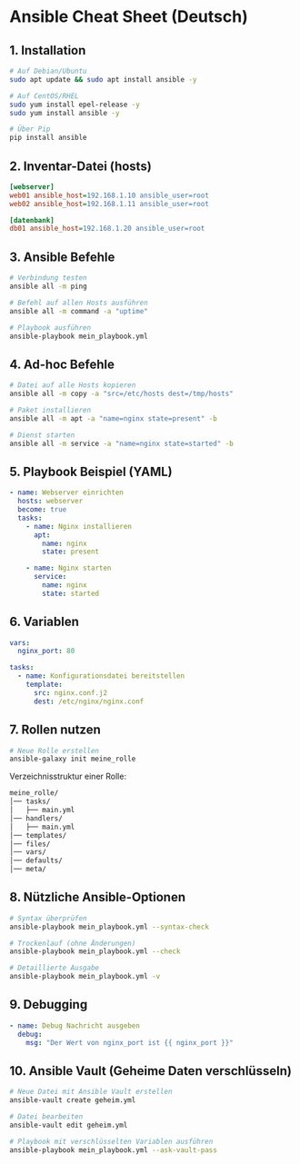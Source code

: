 # Ansible Cheat Sheet (Deutsch)

## 1. Installation
```sh
# Auf Debian/Ubuntu
sudo apt update && sudo apt install ansible -y

# Auf CentOS/RHEL
sudo yum install epel-release -y
sudo yum install ansible -y

# Über Pip
pip install ansible
```

## 2. Inventar-Datei (hosts)
```ini
[webserver]
web01 ansible_host=192.168.1.10 ansible_user=root
web02 ansible_host=192.168.1.11 ansible_user=root

[datenbank]
db01 ansible_host=192.168.1.20 ansible_user=root
```

## 3. Ansible Befehle
```sh
# Verbindung testen
ansible all -m ping

# Befehl auf allen Hosts ausführen
ansible all -m command -a "uptime"

# Playbook ausführen
ansible-playbook mein_playbook.yml
```

## 4. Ad-hoc Befehle
```sh
# Datei auf alle Hosts kopieren
ansible all -m copy -a "src=/etc/hosts dest=/tmp/hosts"

# Paket installieren
ansible all -m apt -a "name=nginx state=present" -b

# Dienst starten
ansible all -m service -a "name=nginx state=started" -b
```

## 5. Playbook Beispiel (YAML)
```yaml
- name: Webserver einrichten
  hosts: webserver
  become: true
  tasks:
    - name: Nginx installieren
      apt:
        name: nginx
        state: present

    - name: Nginx starten
      service:
        name: nginx
        state: started
```

## 6. Variablen
```yaml
vars:
  nginx_port: 80

tasks:
  - name: Konfigurationsdatei bereitstellen
    template:
      src: nginx.conf.j2
      dest: /etc/nginx/nginx.conf
```

## 7. Rollen nutzen
```sh
# Neue Rolle erstellen
ansible-galaxy init meine_rolle
```
Verzeichnisstruktur einer Rolle:
```sh
meine_rolle/
│── tasks/
│   ├── main.yml
│── handlers/
│   ├── main.yml
│── templates/
│── files/
│── vars/
│── defaults/
│── meta/
```

## 8. Nützliche Ansible-Optionen
```sh
# Syntax überprüfen
ansible-playbook mein_playbook.yml --syntax-check

# Trockenlauf (ohne Änderungen)
ansible-playbook mein_playbook.yml --check

# Detaillierte Ausgabe
ansible-playbook mein_playbook.yml -v
```

## 9. Debugging
```yaml
- name: Debug Nachricht ausgeben
  debug:
    msg: "Der Wert von nginx_port ist {{ nginx_port }}"
```

## 10. Ansible Vault (Geheime Daten verschlüsseln)
```sh
# Neue Datei mit Ansible Vault erstellen
ansible-vault create geheim.yml

# Datei bearbeiten
ansible-vault edit geheim.yml

# Playbook mit verschlüsselten Variablen ausführen
ansible-playbook mein_playbook.yml --ask-vault-pass
